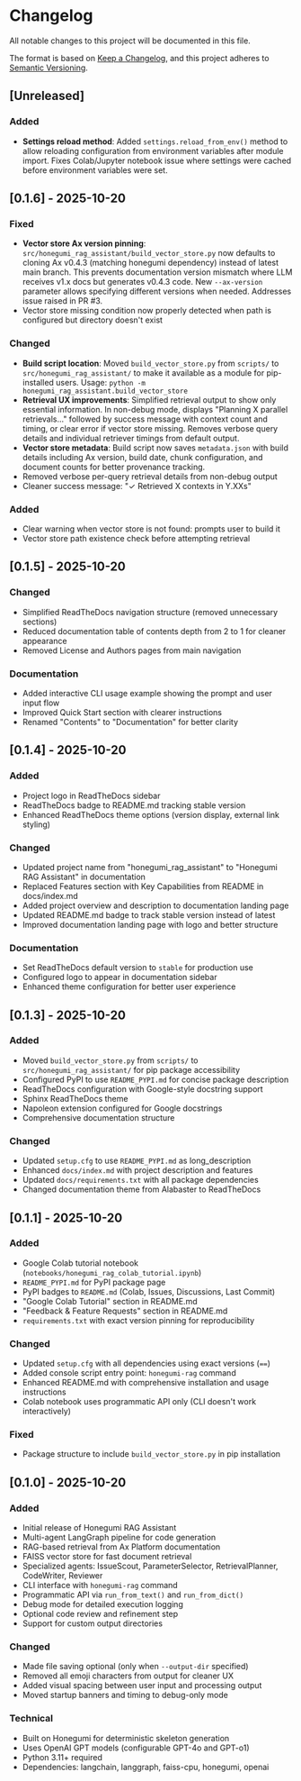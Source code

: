 # Changelog

All notable changes to this project will be documented in this file.

The format is based on [Keep a Changelog](https://keepachangelog.com/en/1.0.0/),
and this project adheres to [Semantic Versioning](https://semver.org/spec/v2.0.0.html).

## [Unreleased]

### Added
- **Settings reload method**: Added `settings.reload_from_env()` method to allow reloading configuration from environment variables after module import. Fixes Colab/Jupyter notebook issue where settings were cached before environment variables were set.

## [0.1.6] - 2025-10-20

### Fixed
- **Vector store Ax version pinning**: `src/honegumi_rag_assistant/build_vector_store.py` now defaults to cloning Ax v0.4.3 (matching honegumi dependency) instead of latest main branch. This prevents documentation version mismatch where LLM receives v1.x docs but generates v0.4.3 code. New `--ax-version` parameter allows specifying different versions when needed. Addresses issue raised in PR #3.
- Vector store missing condition now properly detected when path is configured but directory doesn't exist

### Changed
- **Build script location**: Moved `build_vector_store.py` from `scripts/` to `src/honegumi_rag_assistant/` to make it available as a module for pip-installed users. Usage: `python -m honegumi_rag_assistant.build_vector_store`
- **Retrieval UX improvements**: Simplified retrieval output to show only essential information. In non-debug mode, displays "Planning X parallel retrievals..." followed by success message with context count and timing, or clear error if vector store missing. Removes verbose query details and individual retriever timings from default output.
- **Vector store metadata**: Build script now saves `metadata.json` with build details including Ax version, build date, chunk configuration, and document counts for better provenance tracking.
- Removed verbose per-query retrieval details from non-debug output
- Cleaner success message: "✓ Retrieved X contexts in Y.XXs"

### Added
- Clear warning when vector store is not found: prompts user to build it
- Vector store path existence check before attempting retrieval

## [0.1.5] - 2025-10-20

### Changed
- Simplified ReadTheDocs navigation structure (removed unnecessary sections)
- Reduced documentation table of contents depth from 2 to 1 for cleaner appearance
- Removed License and Authors pages from main navigation

### Documentation
- Added interactive CLI usage example showing the prompt and user input flow
- Improved Quick Start section with clearer instructions
- Renamed "Contents" to "Documentation" for better clarity

## [0.1.4] - 2025-10-20

### Added
- Project logo in ReadTheDocs sidebar
- ReadTheDocs badge to README.md tracking stable version
- Enhanced ReadTheDocs theme options (version display, external link styling)

### Changed
- Updated project name from "honegumi_rag_assistant" to "Honegumi RAG Assistant" in documentation
- Replaced Features section with Key Capabilities from README in docs/index.md
- Added project overview and description to documentation landing page
- Updated README.md badge to track stable version instead of latest
- Improved documentation landing page with logo and better structure

### Documentation
- Set ReadTheDocs default version to `stable` for production use
- Configured logo to appear in documentation sidebar
- Enhanced theme configuration for better user experience

## [0.1.3] - 2025-10-20

### Added
- Moved `build_vector_store.py` from `scripts/` to `src/honegumi_rag_assistant/` for pip package accessibility
- Configured PyPI to use `README_PYPI.md` for concise package description
- ReadTheDocs configuration with Google-style docstring support
- Sphinx ReadTheDocs theme
- Napoleon extension configured for Google docstrings
- Comprehensive documentation structure

### Changed
- Updated `setup.cfg` to use `README_PYPI.md` as long_description
- Enhanced `docs/index.md` with project description and features
- Updated `docs/requirements.txt` with all package dependencies
- Changed documentation theme from Alabaster to ReadTheDocs

## [0.1.1] - 2025-10-20

### Added
- Google Colab tutorial notebook (`notebooks/honegumi_rag_colab_tutorial.ipynb`)
- `README_PYPI.md` for PyPI package page
- PyPI badges to `README.md` (Colab, Issues, Discussions, Last Commit)
- "Google Colab Tutorial" section in README.md
- "Feedback & Feature Requests" section in README.md
- `requirements.txt` with exact version pinning for reproducibility

### Changed
- Updated `setup.cfg` with all dependencies using exact versions (`==`)
- Added console script entry point: `honegumi-rag` command
- Enhanced README.md with comprehensive installation and usage instructions
- Colab notebook uses programmatic API only (CLI doesn't work interactively)

### Fixed
- Package structure to include `build_vector_store.py` in pip installation

## [0.1.0] - 2025-10-20

### Added
- Initial release of Honegumi RAG Assistant
- Multi-agent LangGraph pipeline for code generation
- RAG-based retrieval from Ax Platform documentation
- FAISS vector store for fast document retrieval
- Specialized agents: IssueScout, ParameterSelector, RetrievalPlanner, CodeWriter, Reviewer
- CLI interface with `honegumi-rag` command
- Programmatic API via `run_from_text()` and `run_from_dict()`
- Debug mode for detailed execution logging
- Optional code review and refinement step
- Support for custom output directories

### Changed
- Made file saving optional (only when `--output-dir` specified)
- Removed all emoji characters from output for cleaner UX
- Added visual spacing between user input and processing output
- Moved startup banners and timing to debug-only mode

### Technical
- Built on Honegumi for deterministic skeleton generation
- Uses OpenAI GPT models (configurable GPT-4o and GPT-o1)
- Python 3.11+ required
- Dependencies: langchain, langgraph, faiss-cpu, honegumi, openai
